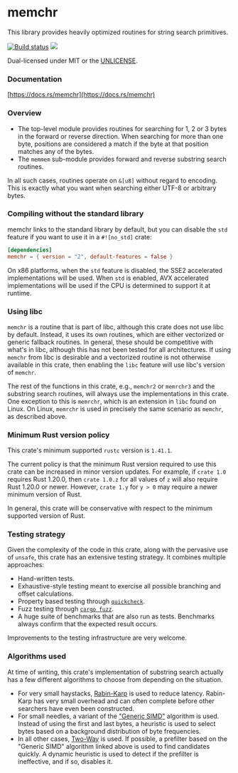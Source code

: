 memchr
======
This library provides heavily optimized routines for string search primitives.

[![Build status](https://github.com/BurntSushi/rust-memchr/workflows/ci/badge.svg)](https://github.com/BurntSushi/rust-memchr/actions)
[![](https://meritbadge.herokuapp.com/memchr)](https://crates.io/crates/memchr)

Dual-licensed under MIT or the [UNLICENSE](https://unlicense.org/).


### Documentation

[https://docs.rs/memchr](https://docs.rs/memchr)


### Overview

* The top-level module provides routines for searching for 1, 2 or 3 bytes
  in the forward or reverse direction. When searching for more than one byte,
  positions are considered a match if the byte at that position matches any
  of the bytes.
* The `memmem` sub-module provides forward and reverse substring search
  routines.

In all such cases, routines operate on `&[u8]` without regard to encoding. This
is exactly what you want when searching either UTF-8 or arbitrary bytes.

### Compiling without the standard library

memchr links to the standard library by default, but you can disable the
`std` feature if you want to use it in a `#![no_std]` crate:

```toml
[dependencies]
memchr = { version = "2", default-features = false }
```

On x86 platforms, when the `std` feature is disabled, the SSE2 accelerated
implementations will be used. When `std` is enabled, AVX accelerated
implementations will be used if the CPU is determined to support it at runtime.

### Using libc

`memchr` is a routine that is part of libc, although this crate does not use
libc by default. Instead, it uses its own routines, which are either vectorized
or generic fallback routines. In general, these should be competitive with
what's in libc, although this has not been tested for all architectures. If
using `memchr` from libc is desirable and a vectorized routine is not otherwise
available in this crate, then enabling the `libc` feature will use libc's
version of `memchr`.

The rest of the functions in this crate, e.g., `memchr2` or `memrchr3` and the
substring search routines, will always use the implementations in this crate.
One exception to this is `memrchr`, which is an extension in `libc` found on
Linux. On Linux, `memrchr` is used in precisely the same scenario as `memchr`,
as described above.


### Minimum Rust version policy

This crate's minimum supported `rustc` version is `1.41.1`.

The current policy is that the minimum Rust version required to use this crate
can be increased in minor version updates. For example, if `crate 1.0` requires
Rust 1.20.0, then `crate 1.0.z` for all values of `z` will also require Rust
1.20.0 or newer. However, `crate 1.y` for `y > 0` may require a newer minimum
version of Rust.

In general, this crate will be conservative with respect to the minimum
supported version of Rust.


### Testing strategy

Given the complexity of the code in this crate, along with the pervasive use
of `unsafe`, this crate has an extensive testing strategy. It combines multiple
approaches:

* Hand-written tests.
* Exhaustive-style testing meant to exercise all possible branching and offset
  calculations.
* Property based testing through [`quickcheck`](https://github.com/BurntSushi/quickcheck).
* Fuzz testing through [`cargo fuzz`](https://github.com/rust-fuzz/cargo-fuzz).
* A huge suite of benchmarks that are also run as tests. Benchmarks always
  confirm that the expected result occurs.

Improvements to the testing infrastructure are very welcome.


### Algorithms used

At time of writing, this crate's implementation of substring search actually
has a few different algorithms to choose from depending on the situation.

* For very small haystacks,
  [Rabin-Karp](https://en.wikipedia.org/wiki/Rabin%E2%80%93Karp_algorithm)
  is used to reduce latency. Rabin-Karp has very small overhead and can often
  complete before other searchers have even been constructed.
* For small needles, a variant of the
  ["Generic SIMD"](http://0x80.pl/articles/simd-strfind.html#algorithm-1-generic-simd)
  algorithm is used. Instead of using the first and last bytes, a heuristic is
  used to select bytes based on a background distribution of byte frequencies.
* In all other cases,
  [Two-Way](https://en.wikipedia.org/wiki/Two-way_string-matching_algorithm)
  is used. If possible, a prefilter based on the "Generic SIMD" algorithm
  linked above is used to find candidates quickly. A dynamic heuristic is used
  to detect if the prefilter is ineffective, and if so, disables it.
